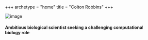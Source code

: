 +++
archetype = "home"
title = "Colton Robbins"
+++




![image](/images/profile.jpg?width=40vw&classes=shadow)
#### Ambitious biological scientist seeking a challenging computational biology role

